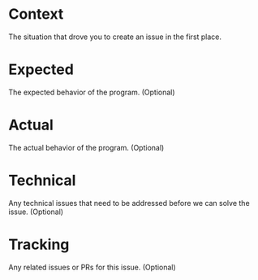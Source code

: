 # Context
The situation that drove you to create an issue in the first place.

# Expected
The expected behavior of the program. (Optional)

# Actual
The actual behavior of the program. (Optional)

# Technical
Any technical issues that need to be addressed before we can solve the issue. (Optional)

# Tracking
Any related issues or PRs for this issue. (Optional)